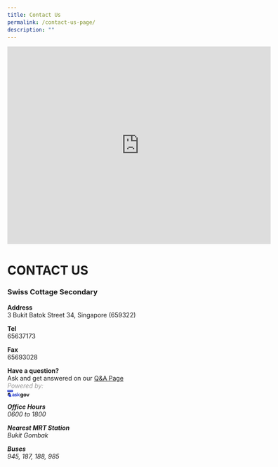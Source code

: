 ```yaml
---
title: Contact Us
permalink: /contact-us-page/
description: ""
---
```

<iframe src="https://www.google.com/maps/embed?pb=!1m18!1m12!1m3!1d3988.6866622703355!2d103.74806587581836!3d1.3646740986224233!2m3!1f0!2f0!3f0!3m2!1i1024!2i768!4f13.1!3m3!1m2!1s0x31da11cacad2fa81%3A0x339d53873af8eda0!2sSwiss%20Cottage%20Secondary%20School!5e0!3m2!1sen!2ssg!4v1685516554419!5m2!1sen!2ssg" width="600" height="450" style="border:0;" allowfullscreen="" loading="lazy"></iframe>

# CONTACT US

### Swiss Cottage Secondary

**Address**  
3 Bukit Batok Street 34, Singapore (659322)

**Tel**  
65637173

**Fax**  
65693028

**Have a question?**  
Ask and get answered on our [Q&amp;A Page](https://go.ask.gov.sg/scss)
<br>
<span style="color:#999999"><em>Powered by:
<br><img src="/images/logo-askgov.png" style="width:10%;float:left">
<br>
	

**Office Hours**  
0600 to 1800

**Nearest MRT Station**  
Bukit Gombak

**Buses**  
945, 187, 188, 985</em></span>